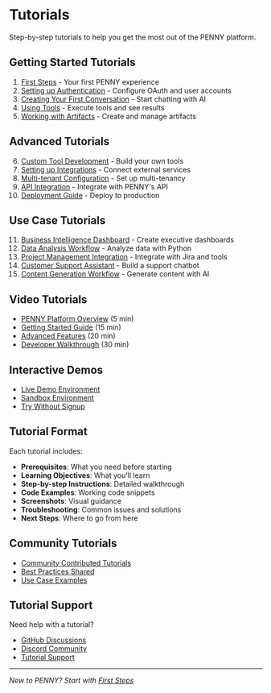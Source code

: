 # Tutorials

Step-by-step tutorials to help you get the most out of the PENNY platform.

## Getting Started Tutorials

1. [First Steps](./first-steps.md) - Your first PENNY experience
2. [Setting up Authentication](./authentication-setup.md) - Configure OAuth and user accounts
3. [Creating Your First Conversation](./first-conversation.md) - Start chatting with AI
4. [Using Tools](./using-tools.md) - Execute tools and see results
5. [Working with Artifacts](./working-with-artifacts.md) - Create and manage artifacts

## Advanced Tutorials

6. [Custom Tool Development](./custom-tools.md) - Build your own tools
7. [Setting up Integrations](./integrations.md) - Connect external services
8. [Multi-tenant Configuration](./multi-tenant-setup.md) - Set up multi-tenancy
9. [API Integration](./api-integration.md) - Integrate with PENNY's API
10. [Deployment Guide](./deployment.md) - Deploy to production

## Use Case Tutorials

11. [Business Intelligence Dashboard](./bi-dashboard.md) - Create executive dashboards
12. [Data Analysis Workflow](./data-analysis.md) - Analyze data with Python
13. [Project Management Integration](./project-management.md) - Integrate with Jira and tools
14. [Customer Support Assistant](./support-assistant.md) - Build a support chatbot
15. [Content Generation Workflow](./content-generation.md) - Generate content with AI

## Video Tutorials

- [PENNY Platform Overview](https://youtube.com/watch?v=overview) (5 min)
- [Getting Started Guide](https://youtube.com/watch?v=getting-started) (15 min)
- [Advanced Features](https://youtube.com/watch?v=advanced-features) (20 min)
- [Developer Walkthrough](https://youtube.com/watch?v=developer-guide) (30 min)

## Interactive Demos

- [Live Demo Environment](https://demo.penny.ai)
- [Sandbox Environment](https://sandbox.penny.ai)
- [Try Without Signup](https://try.penny.ai)

## Tutorial Format

Each tutorial includes:
- **Prerequisites**: What you need before starting
- **Learning Objectives**: What you'll learn
- **Step-by-step Instructions**: Detailed walkthrough
- **Code Examples**: Working code snippets
- **Screenshots**: Visual guidance
- **Troubleshooting**: Common issues and solutions
- **Next Steps**: Where to go from here

## Community Tutorials

- [Community Contributed Tutorials](https://github.com/madfam-io/penny/discussions/categories/tutorials)
- [Best Practices Shared](https://github.com/madfam-io/penny/discussions/categories/best-practices)
- [Use Case Examples](https://github.com/madfam-io/penny/discussions/categories/showcase)

## Tutorial Support

Need help with a tutorial?
- [GitHub Discussions](https://github.com/madfam-io/penny/discussions)
- [Discord Community](https://discord.gg/penny)
- [Tutorial Support](mailto:tutorials@penny.ai)

---

*New to PENNY? Start with [First Steps](./first-steps.md)*